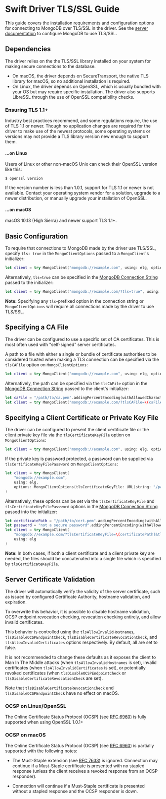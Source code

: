 # Swift Driver TLS/SSL Guide

This guide covers the installation requirements and configuration options for connecting to MongoDB over TLS/SSL in the driver. See the [server documentation](https://docs.mongodb.com/manual/tutorial/configure-ssl/) to configure MongoDB to use TLS/SSL.

## Dependencies

The driver relies on the the TLS/SSL library installed on your system for making secure connections to the database. 
 - On macOS, the driver depends on SecureTransport, the native TLS library for macOS, so no additional installation is required.
 - On Linux, the driver depends on OpenSSL, which is usually bundled with your OS but may require specific installation. The driver also supports LibreSSL through the use of OpenSSL compatibility checks.
 
### Ensuring TLS 1.1+

Industry best practices recommend, and some regulations require, the use of TLS 1.1 or newer. Though no application changes are required for the driver to make use of the newest protocols, some operating systems or versions may not provide a TLS library version new enough to support them.

#### ...on Linux

Users of Linux or other non-macOS Unix can check their OpenSSL version like this:
```
$ openssl version
```
If the version number is less than 1.0.1, support for TLS 1.1 or newer is not available. Contact your operating system vendor for a solution, upgrade to a newer distribution, or manually upgrade your installation of OpenSSL.

#### ...on macOS

macOS 10.13 (High Sierra) and newer support TLS 1.1+.


## Basic Configuration

To require that connections to MongoDB made by the driver use TLS/SSL, specify `tls: true` in the `MongoClientOptions` passed to a `MongoClient`'s initializer:
```swift
let client = try MongoClient("mongodb://example.com", using: elg, options: MongoClientOptions(tls: true))
```

Alternatively, `tls=true` can be specified in the [MongoDB Connection String](https://docs.mongodb.com/manual/reference/connection-string/) passed to the initializer:
```swift
let client = try MongoClient("mongodb://example.com/?tls=true", using: elg)
```
**Note:** Specifying any `tls`-prefixed option in the connection string or `MongoClientOptions` will require all connections made by the driver to use TLS/SSL.

## Specifying a CA File

The driver can be configured to use a specific set of CA certificates. This is most often used with "self-signed" server certificates. 

A path to a file with either a single or bundle of certificate authorities to be considered trusted when making a TLS connection can be specified via the `tlsCAFile` option on `MongoClientOptions`:
```swift
let client = try MongoClient("mongodb://example.com", using: elg, options: MongoClientOptions(tlsCAFile: URL(string: "/path/to/ca.pem")))
```

Alternatively, the path can be specified via the `tlsCAFile` option in the [MongoDB Connection String](https://docs.mongodb.com/manual/reference/connection-string/) passed to the client's initializer:
```swift
let caFile = "/path/to/ca.pem".addingPercentEncoding(withAllowedCharacters: .urlHostAllowed)!
let client = try MongoClient("mongodb://example.com/?tlsCAFile=\(caFile)", using: elg)
```

## Specifying a Client Certificate or Private Key File

The driver can be configured to present the client certificate file or the client private key file via the `tlsCertificateKeyFile` option on `MongoClientOptions`:
```swift
let client = try MongoClient("mongodb://example.com", using: elg, options: MongoClientOptions(tlsCertificateKeyFile: URL(string: "/path/to/cert.pem")))
```
If the private key is password protected, a password can be supplied via `tlsCertificateKeyFilePassword` on `MongoClientOptions`:
```swift
let client = try MongoClient(
    "mongodb://example.com",
    using: elg,
    options: MongoClientOptions(tlsCertificateKeyFile: URL(string: "/path/to/cert.pem"), tlsCertificateKeyFilePassword: <password>)
)
```

Alternatively, these options can be set via the `tlsCertificateKeyFile` and `tlsCertificateKeyFilePassword` options in the [MongoDB Connection String](https://docs.mongodb.com/manual/reference/connection-string/) passed into the initializer:
```swift
let certificatePath = "/path/to/cert.pem".addingPercentEncoding(withAllowedCharacters: .urlHostAllowed)!
let password = "not a secure password".addingPercentEncoding(withAllowedCharacters: .urlHostAllowed)!
let client = try MongoClient(
    "mongodb://example.com/?tlsCertificateKeyFile=\(certificatePath)&tlsCertificateKeyFilePassword=\(password)",
    using: elg
)
```
**Note**: In both cases, if both a client certificate and a client private key are needed, the files should be concatenated into a single file which is specified by `tlsCertificateKeyFile`.

## Server Certificate Validation

The driver will automatically verify the validity of the server certificate, such as issued by configured Certificate
Authority, hostname validation, and expiration.

To overwrite this behavior, it is possible to disable hostname validation, OCSP endpoint revocation checking, revocation
checking entirely, and allow invalid certificates.

This behavior is controlled using the `tlsAllowInvalidHostnames`, `tlsDisableOCSPEndpointCheck`,
`tlsDisableCertificateRevocationCheck`, and `tlsAllowInvalidCertificates` options respectively. By default, all are set
to false.

It is not recommended to change these defaults as it exposes the client to Man In The Middle attacks (when
`tlsAllowInvalidHostnames` is set), invalid certificates (when `tlsAllowInvalidCertificates` is set), or potentially
revoked certificates (when `tlsDisableOCSPEndpointCheck` or `tlsDisableCertificateRevocationCheck` are set).

Note that `tlsDisableCertificateRevocationCheck` and `tlsDisableOCSPEndpointCheck` have no effect on macOS.

### OCSP on Linux/OpenSSL
The Online Certificate Status Protocol (OCSP) (see [RFC 6960](https://tools.ietf.org/html/rfc6960)) is fully supported
when using OpenSSL 1.0.1+

### OCSP on macOS
The Online Certificate Status Protocol (OCSP) (see [RFC 6960](https://tools.ietf.org/html/rfc6960)) is partially
supported with the following notes:

- The Must-Staple extension (see [RFC 7633](https://tools.ietf.org/html/rfc7633)) is ignored. Connection may continue if
  a Must-Staple certificate is presented with no stapled response (unless the client receives a revoked response from an
  OCSP responder).

- Connection will continue if a Must-Staple certificate is presented without a stapled response and the OCSP responder
  is down.
